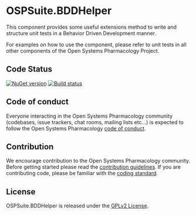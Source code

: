 # OSPSuite.BDDHelper

This component provides some useful extensions method to write and structure unit tests in a Behavior Driven Development manner.

For examples on how to use the component, please refer to unit tests in all other components of the Open Systems Pharmacology Project.

## Code Status
[![NuGet version](https://img.shields.io/nuget/v/OSPSuite.BDDHelper.svg?style=flat)](https://www.nuget.org/packages/OSPSuite.BDDHelper)
[![Build status](https://ci.appveyor.com/api/projects/status/o24opvmi8s7cyxy5/branch/master?svg=true&passingText=master%20-%20passing)](https://ci.appveyor.com/project/open-systems-pharmacology-ci/ospsuite-bddhelper/branch/master)

## Code of conduct
Everyone interacting in the Open Systems Pharmacology community (codebases, issue trackers, chat rooms, mailing lists etc...) is expected to follow the Open Systems Pharmacology [code of conduct](https://github.com/Open-Systems-Pharmacology/Suite/blob/master/CODE_OF_CONDUCT.md).

## Contribution
We encourage contribution to the Open Systems Pharmacology community. Before getting started please read the [contribution guidelines](https://github.com/Open-Systems-Pharmacology/Suite/blob/master/CONTRIBUTING.md). If you are contributing code, please be familiar with the [coding standard](https://github.com/Open-Systems-Pharmacology/Suite/blob/master/CODING_STANDARDS.md).

## License
OSPSuite.BDDHelper is released under the [GPLv2 License](LICENSE).

